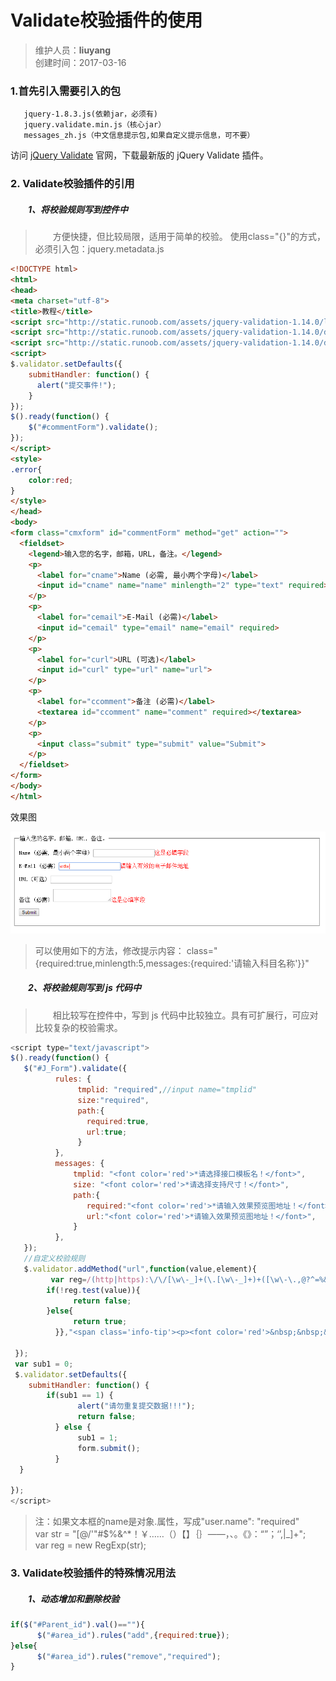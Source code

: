 #   Validate校验插件的使用  
>维护人员：**liuyang**  
>创建时间：2017-03-16   

###  1.首先引入需要引入的包     
       jquery-1.8.3.js(依赖jar，必须有)   
       jquery.validate.min.js（核心jar）
       messages_zh.js（中文信息提示包,如果自定义提示信息，可不要）
访问 [jQuery Validate]("https://jqueryvalidation.org/") 官网，下载最新版的 jQuery Validate 插件。       
###  2. Validate校验插件的引用
##### 　　1、将校验规则写到控件中
>　　方便快捷，但比较局限，适用于简单的校验。
使用class="{}"的方式，必须引入包：jquery.metadata.js

```html
<!DOCTYPE html>
<html>
<head>
<meta charset="utf-8">
<title>教程</title>
<script src="http://static.runoob.com/assets/jquery-validation-1.14.0/lib/jquery.js"></script>
<script src="http://static.runoob.com/assets/jquery-validation-1.14.0/dist/jquery.validate.min.js"></script>
<script src="http://static.runoob.com/assets/jquery-validation-1.14.0/dist/localization/messages_zh.js"></script>
<script>
$.validator.setDefaults({
    submitHandler: function() {
      alert("提交事件!");
    }
});
$().ready(function() {
    $("#commentForm").validate();
});
</script>
<style>
.error{
	color:red;
}
</style>
</head>
<body>
<form class="cmxform" id="commentForm" method="get" action="">
  <fieldset>
    <legend>输入您的名字，邮箱，URL，备注。</legend>
    <p>
      <label for="cname">Name (必需, 最小两个字母)</label>
      <input id="cname" name="name" minlength="2" type="text" required>
    </p>
    <p>
      <label for="cemail">E-Mail (必需)</label>
      <input id="cemail" type="email" name="email" required>
    </p>
    <p>
      <label for="curl">URL (可选)</label>
      <input id="curl" type="url" name="url">
    </p>
    <p>
      <label for="ccomment">备注 (必需)</label>
      <textarea id="ccomment" name="comment" required></textarea>
    </p>
    <p>
      <input class="submit" type="submit" value="Submit">
    </p>
  </fieldset>
</form>
</body>
</html>
```
效果图

![](assets/003/001-c7f9a744.png)
>可以使用如下的方法，修改提示内容：
class="{required:true,minlength:5,messages:{required:'请输入科目名称'}}" 

##### 　　2、将校验规则写到 js 代码中
>　　相比较写在控件中，写到 js 代码中比较独立。具有可扩展行，可应对比较复杂的校验需求。

```js
<script type="text/javascript">
$().ready(function() {  
   $("#J_Form").validate({
          rules: {
               tmplid: "required",//input name="tmplid"
               size:"required",
               path:{
                 required:true,
                 url:true;
               }
          },
          messages: {
              tmplid: "<font color='red'>*请选择接口模板名！</font>",
              size: "<font color='red'>*请选择支持尺寸！</font>",
              path:{
                 required:"<font color='red'>*请输入效果预览图地址！</font>",
                 url:"<font color='red'>*请输入效果预览图地址！</font>",
              }
          },
   });
   //自定义校验规则
   $.validator.addMethod("url",function(value,element){
   		 var reg=/(http|https):\/\/[\w\-_]+(\.[\w\-_]+)+([\w\-\.,@?^=%&:/~\+#]*[\w\-\@?^=%&/~\+#])?/;
        if(!reg.test(value)){
  		      return false;
  	  	}else{
  		      return true;
  		  }},"<span class='info-tip'><p><font color='red'>&nbsp;&nbsp;&nbsp;请输入合法的路径！</font><p></span>");

 });
 var sub1 = 0;
 $.validator.setDefaults({
    submitHandler: function() {
        if(sub1 == 1) {
    		   alert("请勿重复提交数据!!!");
    		   return false;
    	  } else {
    		   sub1 = 1;
    		   form.submit();
    	  }
  }

});
</script>
```
>注：如果文本框的name是对象.属性，写成"user.name": "required"   
>var str = "[@/'\"#$%&^*！￥……（）【】｛｝——，、。《》：“”；‘’,|_]+";  
>var reg = new RegExp(str);

###  3. Validate校验插件的特殊情况用法
##### 　　1、动态增加和删除校验
```js
if($("#Parent_id").val()==""){
      $("#area_id").rules("add",{required:true});
}else{
      $("#area_id").rules("remove","required");
}
```
